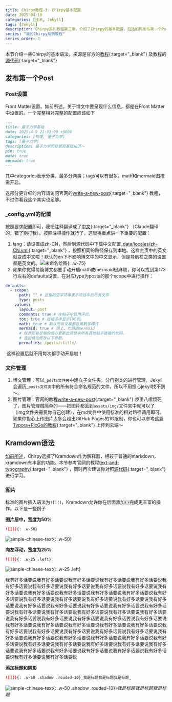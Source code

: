 ```yaml
---
title: Chirpy教程-3. Chirpy基本配置
date: 2025-04-10
categories: [技术, Jekyll]
tags: [Jekyll]
description: Chirpy系列教程第三章，介绍了Chirpy的基本配置，包括如何发布第一个Post，Kramdown的语法。
series: "我的Chirpy系列教程"
series_order: 3
---
```



本节介绍一些Chirpy的基本语法，来源是官方的[教程](https://chirpy.cotes.page/posts/text-and-typography/){:target="_blank"} 及教程的[源代码](https://github.com/cotes2020/jekyll-theme-chirpy/blob/master/_posts/2019-08-08-text-and-typography.md){:target="_blank"}

## 发布第一个Post

### Post设置
Front Matter设置。如前所述，关于博文中要呈现什么信息，都是在Front Matter中设置的。一个完整相对完整的配置应该如下

```markdown
---
title: 量子力学基础
date: 2025-4-9 21:33:00 +0800
categories: [物理, 量子力学]
tags: [量子力学]     
description: 量子力学的背景和基础知识～
pin: true
math: true
mermaid: true
---
```

其中categories表示分类，最多分两类；tags可以有很多。math和mermaid图按需开启。

这部分更详细的内容请访问官网的[write-a-new-post](https://chirpy.cotes.page/posts/write-a-new-post/){:target="_blank"} 教程，不过你看我这个其实也足够。


### _config.yml的配置

按照要求配置即可，我把注释翻译成了[中文](https://github.com/zcyisiee/zcyisiee.github.io/blob/main/_config.template.yml){:target="_blank"} （Claude翻译的，错了别打我）。按照注释操作就行了，这里挑重点讲一下重要的配置：

1. lang：请设置成zh-CN，然后到源代码中下载中文配置[_data/locales/zh-CN.yml](https://github.com/cotes2020/jekyll-theme-chirpy/blob/master/_data/locales/zh-CN.yml){:target="_blank"} ，按照相同的路径保存到本地。这样主页中的英文就变成中文啦！默认的en下不影响博文中的中文显示，但是导航栏之类的设置都是英文的。![未命名绘图](https://raw.githubusercontent.com/zcyisiee/blog-images/main/chirpy使用记录/%E6%9C%AA%E5%91%BD%E5%90%8D%E7%BB%98%E5%9B%BE.png){: .w-75}
2. 如果你觉得每篇博文都要手动开启math或mermaid很麻烦，你可以找到第173行左右的defaults设置，在对应type为posts的那个scope中进行操作：

```yml
defaults:
  - scope:
      path: "" # 这里的空字符串表示项目中的所有文件
      type: posts
    values:
      layout: post
      comments: true # 在帖子中启用评论。
      toc: true # 在帖子中显示TOC列。
      math: true # 默认所有文章都启用数学模式
      mermaid: true # 同上，均启用mermaid
      # 除非您有足够的信心更新此项目中所有其他帖子链接的代码，
      # 否则请勿修改以下参数。
      permalink: /posts/:title/
```

​	这样设置后就不用每次都手动开启啦！

### 文件管理

1. 博文管理：可以`_posts文件夹`中建立子文件夹，分门别类的进行管理。Jekyll会遍历_`posts文件夹`中的所有符合命名规范的文件，所以不用担心jekyll找不到～。
2. 图片管理：官网的教程[write-a-new-post](https://chirpy.cotes.page/posts/write-a-new-post/){:target="_blank"} 啰里八嗦烦死了，图片管理贼简单的——把图片都丢到`assets/img/`文件夹中就可以了（img文件夹需要你自己创建），在md文件中使用标准的相对路径调用即可。如果你担心上传图片太多会超出GitHub Pages的1G限制，你也可以参考这篇[Typora+PicGo的教程](https://zcyisiee.github.io/posts/Typora+Picgo%E8%87%AA%E5%8A%A8%E4%B8%8A%E4%BC%A0%E5%9B%BE%E7%89%87/){:target="_blank"} 上传到云端～

## Kramdown语法

[如前所述](#markdownChirpy)，Chirpy选择了Kramdown作为解释器，相较于普通的markdown，kramdown有丰富的功能。本节参考官网的教程[text-and-typography](https://chirpy.cotes.page/posts/text-and-typography/){:target="_blank"} ，同时再次建议你对照[源代码](https://github.com/cotes2020/jekyll-theme-chirpy/blob/master/_posts/2019-08-08-text-and-typography.md){:target="_blank"}进行学习。

### 图片

标准的图片插入语法为`![]()`，Kramdown允许你在后面添加`{}`完成更丰富的操作。以下是一些例子

**图片居中，宽度为50%**

```markdown
![](){: .w-50}
```

![simple-chinese-text](https://raw.githubusercontent.com/zcyisiee/blog-images/main/chirpy使用记录/simple-chinese-text-20250412140029644.svg){: .w-50}

**向左浮动，宽度为25%**

```markdown
![](){: .w-25 .left}
```

![simple-chinese-text](https://raw.githubusercontent.com/zcyisiee/blog-images/main/chirpy使用记录/simple-chinese-text-20250412140049879.svg){: .w-25 .left}

我有好多话要说我有好多话要说我有好多话要说我有好多话要说我有好多话要说我有好多话要说我有好多话要说我有好多话要说我有好多话要说我有好多话要说我有好多话要说我有好多话要说我有好多话要说我有好多话要说我有好多话要说我有好多话要说我有好多话要说我有好多话要说我有好多话要说我有好多话要说我有好多话要说我有好多话要说我有好多话要说我有好多话要说我有好多话要说我有好多话要说我有好多话要说我有好多话要说我有好多话要说我有好多话要说我有好多话要说我有好多话要说我有好多话要说我有好多话要说我有好多话要说我有好多话要说我有好多话要说我有好多话要说我有好多话要说我有好多话要说我有好多话要说我有好多话要说我有好多话要说我有好多话要说我有好多话要说我有好多话要说我有好多话要说我有好多话要说我有好多话要说我有好多话要说我有好多话要说我有好多话要说我有好多话要说我有好多话要说我有好多话要说我有好多话要说我有好多话要说我有好多话要说我有好多话要说我有好多话要说我有好多话要说我有好多话要说我有好多话要说我有好多话要说

**添加标题和阴影**

```markdown
![](){: .w-50 .shadow .rouded-10}_我是标题我是标题我是标题_
```

![simple-chinese-text](https://raw.githubusercontent.com/zcyisiee/blog-images/main/chirpy使用记录/simple-chinese-text-20250412140029644.svg){: .w-50  .shadow .rouded-10}}_我是标题我是标题我是标题_

